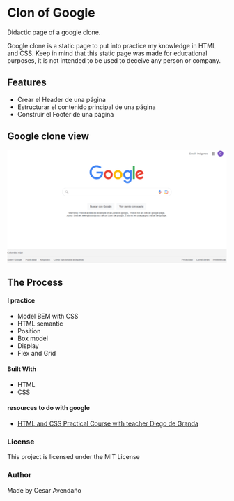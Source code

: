 # Clon of Google
Didactic page of a google clone.

Google clone is a static page to put into practice my knowledge in HTML and CSS. 
Keep in mind that this static page was made for educational purposes, it is not intended 
to be used to deceive any person or company.


## Features
- Crear el Header de una página
- Estructurar el contenido principal de una página
- Construir el Footer de una página


## Google clone view
![](https://github.com/cegav/clongooglev/blob/main/assets/googleclon.png)


## The Process
#### I practice
- Model BEM with CSS
- HTML semantic
- Position
- Box model
- Display
- Flex and Grid

#### Built With
* HTML
* CSS

#### resources to do with google
- [HTML and CSS Practical Course with teacher Diego de Granda](https://platzi.com/cursos/html-practico/) 

### License
This project is licensed under the MIT License

### Author
Made by Cesar Avendaño
